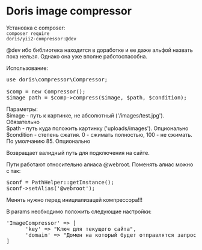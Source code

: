 # Doris image compressor

Установка с composer: <br>
<code>composer require doris/yii2-compressor:@dev</code>

@dev ибо библиотека находится в доработке и ее даже альфой назвать пока нельзя. Однако она
уже вполне работоспасобна.

Использование:<br>
<pre>use doris\compressor\Compressor;
	
$comp = new Compressor();
$image_path = $comp->compress($image, $path, $condition);
</pre>

Параметры:<br>
$image - путь к картинке, не абсолютный ('/images/test.jpg'). Обязательно <br>
$path - путь куда положить картинку ('uploads/images'). Опционально <br>
$condition - степень сжатия. 0 - сжимать полностью, 100 - не сжимать. По умолчанию 85. Опционально

Возвращает валидный путь для подключения на сайте.

Пути работают относительно алиаса @webroot. Поменять алиас можно с так: <br>
<pre>
$conf = PathHelper::getInstance();
$conf->setAlias('@webroot');
</pre>
Менять нужно перед инициализацей компрессора!!!

В params необходимо положить следующие настройки:<br>
<pre>
'ImageCompressor' => [
      'key' => "Ключ для текущего сайта",
      'domain' => "Домен на который будет отправлятся запрос"
]
</pre>